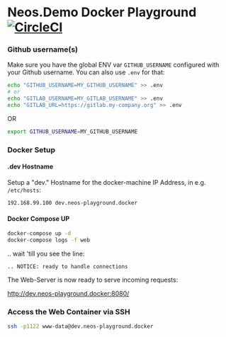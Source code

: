
# Neos.Demo Docker Playground [![CircleCI](https://circleci.com/gh/cron-eu/neos-playground.svg?style=svg)](https://circleci.com/gh/cron-eu/neos-playground)


### Github username(s)

Make sure you have the global ENV var `GITHUB_USERNAME` configured with your
Github username. You can also use `.env` for that:

```bash
echo "GITHUB_USERNAME=MY_GITHUB_USERNAME" >> .env
# or
echo "GITLAB_USERNAME=MY_GITLAB_USERNAME" >> .env
echo "GITLAB_URL=https://gitlab.my-company.org" >> .env
```

OR

```bash
export GITHUB_USERNAME=MY_GITHUB_USERNAME
```

### Docker Setup

#### .dev Hostname

Setup a "dev." Hostname for the docker-machine IP Address, in e.g. `/etc/hosts`:

```
192.168.99.100 dev.neos-playground.docker
```

#### Docker Compose UP

```bash
docker-compose up -d
docker-compose logs -f web
```

.. wait 'till you see the line:

```
.. NOTICE: ready to handle connections
```

The Web-Server is now ready to serve incoming requests:

<http://dev.neos-playground.docker:8080/>


### Access the Web Container via SSH

```bash
ssh -p1122 www-data@dev.neos-playground.docker
```
